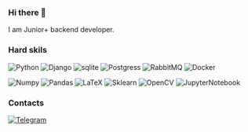 ### Hi there 👋

I am Junior+ backend developer.

### Hard skils
![Python](https://img.shields.io/badge/Python-3776AB?style=for-the-badge&logo=python&logoColor=white)
![Django](https://img.shields.io/badge/Django-092E20?style=for-the-badge&logo=django&logoColor=white)
![sqlite](https://img.shields.io/badge/SQLite-07405E?style=for-the-badge&logo=sqlite&logoColor=white)
![Postgress](https://img.shields.io/badge/PostgreSQL-316192?style=for-the-badge&logo=postgresql&logoColor=white)
![RabbitMQ](https://img.shields.io/badge/rabbitmq-%23FF6600.svg?&style=for-the-badge&logo=rabbitmq&logoColor=white)
![Docker](https://img.shields.io/badge/Docker-2CA5E0?style=for-the-badge&logo=docker&logoColor=white)

![Numpy](https://img.shields.io/badge/Numpy-777BB4?style=for-the-badge&logo=numpy&logoColor=white)
![Pandas](https://img.shields.io/badge/Pandas-2C2D72?style=for-the-badge&logo=pandas&logoColor=white)
![LaTeX](https://img.shields.io/badge/LaTeX-47A141?style=for-the-badge&logo=LaTeX&logoColor=white)
![Sklearn](https://img.shields.io/badge/scikit_learn-F7931E?style=for-the-badge&logo=scikit-learn&logoColor=white)
![OpenCV](https://img.shields.io/badge/OpenCV-27338e?style=for-the-badge&logo=OpenCV&logoColor=white)
![JupyterNotebook](https://img.shields.io/badge/Jupyter-F37626.svg?&style=for-the-badge&logo=Jupyter&logoColor=white)



### Contacts
[![Telegram](https://img.shields.io/badge/Telegram-2CA5E0?style=for-the-badge&logo=telegram&logoColor=white)](https://t.me/serindgan)
 
  <!--
**SergioPanini/SergioPanini** is a ✨ _special_ ✨ repository because its `README.md` (this file) appears on your GitHub profile.

Here are some ideas to get you started:

- 🔭 I’m currently working on ...
- 🌱 I’m currently learning ...
- 👯 I’m looking to collaborate on ...
- 🤔 I’m looking for help with ...
- 💬 Ask me about ...
- 📫 How to reach me: ...
- 😄 Pronouns: ...
- ⚡ Fun fact: ...
-->
